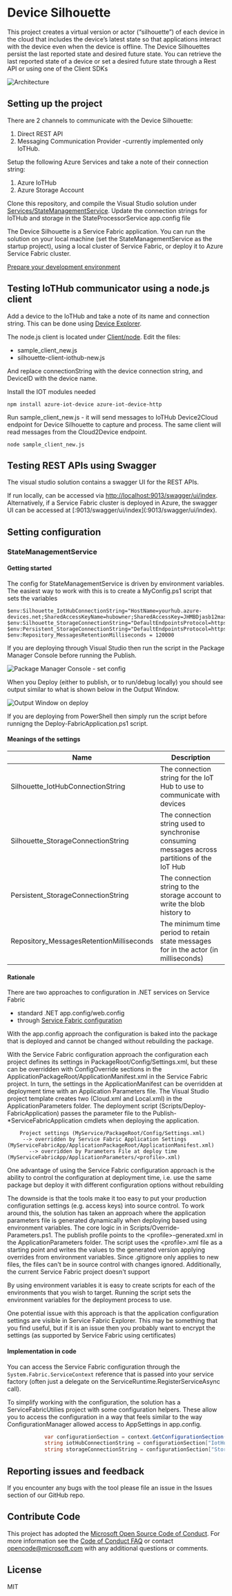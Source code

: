 # Device Silhouette

This project creates a virtual version or actor (“silhouette”) of each device in the cloud that includes the device’s latest state so that applications interact with the device even when the device is offline. The Device Silhouettes persist the last reported state and desired future state. You can retrieve the last reported state of a device or set a desired future state through a Rest API or using one of the Client SDKs

![Architecture](images/general-architecture-provider_updatedservices.gif?raw=true)

## Setting up the project
There are 2 channels to communicate with the Device Silhouette:

1. Direct REST API
2. Messaging Communication Provider -currently implemented only IoTHub.

Setup the following Azure Services and take a note of their connection string:
1. Azure IoTHub
2. Azure Storage Account

Clone this repository, and compile the Visual Studio solution under [Services/StateManagementService](Services/StateManagementService). 
Update the connection strings for IoTHub and storage in the StateProcessorService app.config file

The Device Silhouette is a Service Fabric application. You can run the solution on your local machine (set the StateManagementService as the startup project), using a local cluster of Service Fabric, or deploy it to Azure Service Fabric cluster. 

[Prepare your development environment](https://azure.microsoft.com/en-us/documentation/articles/service-fabric-get-started/)
 
## Testing IoTHub communicator using a node.js client
Add a device to the IoTHub and take a note of its name and connection string. This can be done using [Device Explorer](https://github.com/Azure/azure-iot-sdks/releases/download/2016-02-03/SetupDeviceExplorer.msi).

The node.js client is located under [Client/node](Client/node). Edit the files:

- sample_client_new.js
- silhouette-client-iothub-new.js

And replace connectionString with the device connection string, and DeviceID with the device name.

Install the IOT modules needed

```modules
npm install azure-iot-device azure-iot-device-http
```

Run sample_client_new.js - it will send messages to IoTHub Device2Cloud endpoint for Device Silhouette to capture and process. The same client will read messages from the Cloud2Device endpoint. 

```node
node sample_client_new.js
```

## Testing REST APIs using Swagger
The visual studio solution contains a swagger UI for the REST APIs. 

If run locally, can be accessed via [http://localhost:9013/swagger/ui/index](http://localhost:9013/swagger/ui/index). Alternatively, if a Service Fabric cluster is deployed in Azure, the swagger UI can be accessed at [<cluster url>:9013/swagger/ui/index](<cluster url>:9013/swagger/ui/index).


## Setting configuration

### StateManagementService

#### Getting started

The config for StateManagementService is driven by environment variables. The easiest way to work with this is to create a MyConfig.ps1 script that sets the variables

```posh
$env:Silhouette_IotHubConnectionString="HostName=yourhub.azure-devices.net;SharedAccessKeyName=hubowner;SharedAccessKey=JHMBDjasb12masbdk1289askbsd9SjfHkJSFjqwhfqq="
$env:Silhouette_StorageConnectionString="DefaultEndpointsProtocol=https;AccountName=yourstorage;AccountKey=JkafnSADl34lNSADgd09ldsmnMASlfvmsvds9sd23dmvdsv/9dsv/sdfkjqwndssdljkvds9kjKJHhfds9Jjha=="
$env:Persistent_StorageConnectionString="DefaultEndpointsProtocol=https;AccountName=yourstorage;AccountKey=JkafnSADl34lNSADgd09ldsmnMASlfvmsvds9sd23dmvdsv/9dsv/sdfkjqwndssdljkvds9kjKJHhfds9Jjha=="
$env:Repository_MessagesRetentionMilliseconds = 120000
```

If you are deploying through Visual Studio then run the script in the Package Manager Console before running the Publish.

![Package Manager Console - set config](images/config-PackageManagerConsole.png)

When you Deploy (either to publish, or to run/debug locally) you should see output similar to what is shown below in the Output Window.

![Output Window on deploy](images/config-ExpectedOutput.png)



If you are deploying from PowerShell then simply run the script before runnigng the Deploy-FabricApplication.ps1 script.

#### Meanings of the settings

| Name                                           | Description |
|------------------------------------------------|-------------|
| Silhouette_IotHubConnectionString              | The connection string for the IoT Hub to use to communicate with devices |
| Silhouette_StorageConnectionString             | The connection string used to synchronise consuming messages across partitions of the IoT Hub |
| Persistent_StorageConnectionString             | The connection string to the storage account to write the blob history to |
| Repository_MessagesRetentionMilliseconds       | The minimum time period to retain state messages for in the actor (in milliseconds) |

#### Rationale
There are two approaches to configuration in .NET services on Service Fabric
* standard .NET app.config/web.config
* through [Service Fabric configuration](https://azure.microsoft.com/en-us/documentation/articles/service-fabric-cloud-services-migration-worker-role-stateless-service/#configuration-settings)

With the app.config approach the configuration is baked into the package that is deployed and cannot be changed without rebuilding the package.

With the Service Fabric configuration approach the configuration each project defines its settings in PackageRoot/Config/Settings.xml, but these can be overridden with ConfigOverride sections in the ApplicationPackageRoot/ApplicationManifest.xml in the Service Fabric project. In turn, the settings in the ApplicationManifest can be overridden at deployment time with an Application Parameters file. The Visual Studio project template creates two (Cloud.xml and Local.xml) in the ApplicationParameters folder. The deployment script (Scripts/Deploy-FabricApplication) passes the parameter file to the Publish-*ServiceFabricApplication cmdlets when deploying the application.

```
    Project settings (MyService/PackageRoot/Config/Settings.xml)
     --> overridden by Service Fabric Application Settings (MyServiceFabricApp/ApplicationPackageRoot/ApplicationManifest.xml)
       --> overridden by Parameters File at deploy time (MyServiceFabricApp/ApplicationParameters/<profile>.xml)
```

One advantage of using the Service Fabric configuration approach is the ability to control the configuration at deployment time, i.e. use the same package but deploy it with different configuration options without rebuilding

The downside is that the tools make it too easy to put your production configuration settings (e.g. access keys) into source control. To work around this, the solution has taken an approach where the application parameters file is generated dynamically when deploying based using environment variables. The core logic in in Scripts/Override-Parameters.ps1. The publish profile points to the &lt;profile&gt;-generated.xml in the ApplicationParameters folder. The script uses the &lt;profile&gt;.xml file as a starting point and writes the values to the generated version applying overrides from environment variables. Since .gitignore only applies to new files, the files can't be in source control with changes ignored. Additionally, the current Service Fabric project doesn't support 

By using environment variables it is easy to create scripts for each of the environments that you wish to target. Running the script sets the environment variables for the deployment process to use.

One potential issue with this approach is that the application configuration settings are visible in Service Fabric Explorer. This may be something that you find useful, but if it is an issue then you probably want to encrypt the settings (as supported by Service Fabric using certificates)

#### Implementation in code
You can access the Service Fabric configuration through the `System.Fabric.ServiceContext` reference that is passed into your service factory (often just a delegate on the ServiceRuntime.RegisterServiceAsync call). 

To simplify working with the configuration, the solution has a ServiceFabricUtilies project with some configuration helpers. These allow you to access the configuration in a way that feels similar to the way ConfigurationManager allowed access to AppSettings in app.config.

```csharp
            var configurationSection = context.GetConfigurationSection("CommunicationProviderServiceSettings");
            string iotHubConnectionString = configurationSection["IotHubConnectionString"];
            string storageConnectionString = configurationSection["StorageConnectionString"];
```

## Reporting issues and feedback

If you encounter any bugs with the tool please file an issue in the Issues section of our GitHub repo.

## Contribute Code

This project has adopted the [Microsoft Open Source Code of Conduct](https://opensource.microsoft.com/codeofconduct/). For more information see the [Code of Conduct FAQ](https://opensource.microsoft.com/codeofconduct/faq/) or contact [opencode@microsoft.com](mailto:opencode@microsoft.com) with any additional questions or comments.


## License

MIT
